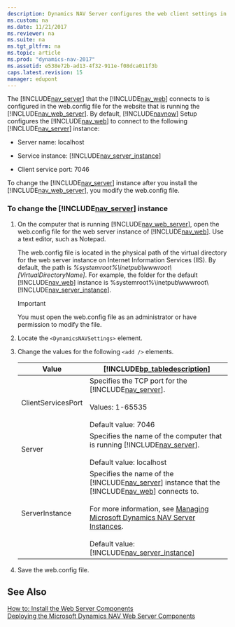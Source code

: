 ```yaml
---
description: Dynamics NAV Server configures the web client settings in the web.config file. Modify the web.config file to change the Server instance after installation. 
ms.custom: na
ms.date: 11/21/2017
ms.reviewer: na
ms.suite: na
ms.tgt_pltfrm: na
ms.topic: article
ms.prod: "dynamics-nav-2017"
ms.assetid: e538e72b-ad13-4f32-911e-f08dca011f3b
caps.latest.revision: 15
manager: edupont
---
```

The [!INCLUDE[nav_server](includes/nav_server_md.md)] that the [!INCLUDE[nav_web](includes/nav_web_md.md)] connects to is configured in the web.config file for the website that is running the [!INCLUDE[nav_web_server](includes/nav_web_server_md.md)]. By default, [!INCLUDE[navnow](includes/navnow_md.md)] Setup configures the [!INCLUDE[nav_web](includes/nav_web_md.md)] to connect to the following [!INCLUDE[nav_server](includes/nav_server_md.md)] instance:  
  
-   Server name: localhost  
  
-   Service instance: [!INCLUDE[nav_server_instance](includes/nav_server_instance_md.md)]  
  
-   Client service port: 7046  
  
 To change the [!INCLUDE[nav_server](includes/nav_server_md.md)] instance after you install the [!INCLUDE[nav_web_server](includes/nav_web_server_md.md)], you modify the web.config file.  
  
### To change the [!INCLUDE[nav_server](includes/nav_server_md.md)] instance  
  
1.  On the computer that is running [!INCLUDE[nav_web_server](includes/nav_web_server_md.md)], open the web.config file for the web server instance of [!INCLUDE[nav_web](includes/nav_web_md.md)]. Use a text editor, such as Notepad.  
  
     The web.config file is located in the physical path of the virtual directory for the web server instance on Internet Information Services \(IIS\). By default, the path is *%systemroot%\\inetpub\\wwwroot\\\[VirtualDirectoryName\]*. For example, the folder for the default [!INCLUDE[nav_web](includes/nav_web_md.md)] instance is %systemroot%\\inetpub\\wwwroot\\[!INCLUDE[nav_server_instance](includes/nav_server_instance_md.md)].  
  
    > [!IMPORTANT]  
    >  You must open the web.config file as an administrator or have permission to modify the file.  
  
2.  Locate the `<DynamicsNAVSettings>` element.  
  
3.  Change the values for the following `<add />` elements.  
  
    |Value|[!INCLUDE[bp_tabledescription](includes/bp_tabledescription_md.md)]|  
    |-----------|---------------------------------------|  
    |ClientServicesPort|Specifies the TCP port for the [!INCLUDE[nav_server](includes/nav_server_md.md)].<br /><br /> Values: 1-65535<br /><br /> Default value: 7046|  
    |Server|Specifies the name of the computer that is running [!INCLUDE[nav_server](includes/nav_server_md.md)].<br /><br /> Default value: localhost|  
    |ServerInstance|Specifies the name of the [!INCLUDE[nav_server](includes/nav_server_md.md)] instance that the [!INCLUDE[nav_web](includes/nav_web_md.md)] connects to.<br /><br /> For more information, see [Managing Microsoft Dynamics NAV Server Instances](Managing-Microsoft-Dynamics-NAV-Server-Instances.md).<br /><br /> Default value: [!INCLUDE[nav_server_instance](includes/nav_server_instance_md.md)]|  
  
4.  Save the web.config file.  
  
## See Also  
 [How to: Install the Web Server Components](How-to--Install-the-Web-Server-Components.md)   
 [Deploying the Microsoft Dynamics NAV Web Server Components](Deploying-the-Microsoft-Dynamics-NAV-Web-Server-Components.md)